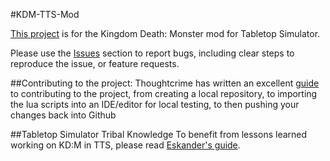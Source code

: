 #KDM-TTS-Mod

[This project](https://github.com/KDM-TTS/KDM-TTS-Mod/wiki/About-this-project/) is for the Kingdom Death: Monster mod for Tabletop Simulator.

Please use the [Issues](https://github.com/KDM-TTS/KDM-TTS-Mod/issues/) section to report bugs, including clear steps to reproduce the issue, or feature requests.

##Contributing to the project:
Thoughtcrime has written an excellent [guide](https://github.com/KDM-TTS/KDM-TTS-Mod/wiki/TC's-Guide-to-Contributing-to-KD:M-TTS/) to contributing to the project, from creating a local repository, to importing the lua scripts into an IDE/editor for local testing, to then pushing your changes back into Github

##Tabletop Simulator Tribal Knowledge
To benefit from lessons learned working on KD:M in TTS, please read [Eskander's guide](https://github.com/KDM-TTS/KDM-TTS-Mod/wiki/TTS-interactions-with-KD:M,-Tribal-Knowledge/).
